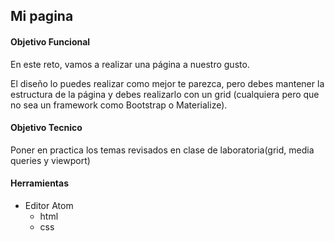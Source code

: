 ## Mi pagina

#### Objetivo Funcional
En este reto, vamos a realizar una página a nuestro gusto.

El diseño lo puedes realizar como mejor te parezca, pero debes mantener la estructura de la página y debes realizarlo con un grid (cualquiera pero que no sea un framework como Bootstrap o Materialize).

#### Objetivo Tecnico
Poner en practica los temas revisados en clase de laboratoria(grid, media queries y viewport)

#### Herramientas

+ Editor Atom
    + html
    + css

